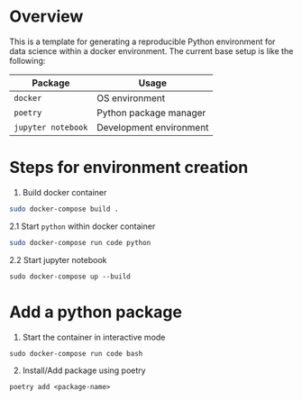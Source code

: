 # Overview
This is a template for generating a reproducible Python environment for data science within a docker environment. The current base setup is like the following:

|Package|Usage|
|-------|-----|
|`docker`| OS environment|
|`poetry`|Python package manager|
|`jupyter notebook`|Development environment|

# Steps for environment creation

1. Build docker container
```bash
sudo docker-compose build .
```

2.1 Start `python` within docker container
```bash
sudo docker-compose run code python
```

2.2 Start jupyter notebook
```
sudo docker-compose up --build
```

# Add a python package

1. Start the container in interactive mode
```
sudo docker-compose run code bash
```

2. Install/Add package using poetry
```
poetry add <package-name>
```
